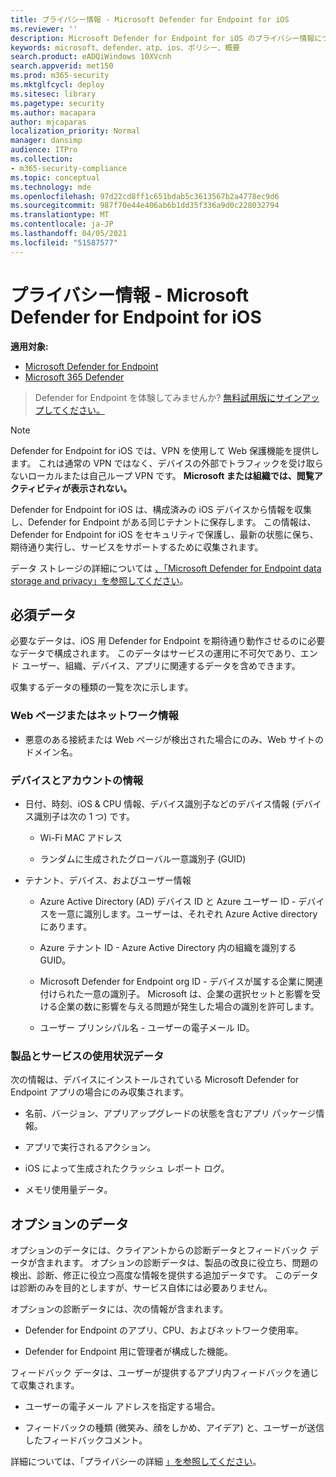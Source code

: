 ```yaml
---
title: プライバシー情報 - Microsoft Defender for Endpoint for iOS
ms.reviewer: ''
description: Microsoft Defender for Endpoint for iOS のプライバシー情報について説明します。
keywords: microsoft、defender、atp、ios、ポリシー、概要
search.product: eADQiWindows 10XVcnh
search.appverid: met150
ms.prod: m365-security
ms.mktglfcycl: deploy
ms.sitesec: library
ms.pagetype: security
ms.author: macapara
author: mjcaparas
localization_priority: Normal
manager: dansimp
audience: ITPro
ms.collection:
- m365-security-compliance
ms.topic: conceptual
ms.technology: mde
ms.openlocfilehash: 97d22cd8ff1c651bdab5c3613567b2a4778ec9d6
ms.sourcegitcommit: 987f70e44e406ab6b1dd35f336a9d0c228032794
ms.translationtype: MT
ms.contentlocale: ja-JP
ms.lasthandoff: 04/05/2021
ms.locfileid: "51587577"
---
```

# <a name="privacy-information---microsoft-defender-for-endpoint-for-ios"></a>プライバシー情報 - Microsoft Defender for Endpoint for iOS

**適用対象:**
- [Microsoft Defender for Endpoint](https://go.microsoft.com/fwlink/p/?linkid=2154037)
- [Microsoft 365 Defender](https://go.microsoft.com/fwlink/?linkid=2118804)

> Defender for Endpoint を体験してみませんか? [無料試用版にサインアップしてください。](https://www.microsoft.com/microsoft-365/windows/microsoft-defender-atp?ocid=docs-wdatp-investigateip-abovefoldlink)

> [!NOTE]
> Defender for Endpoint for iOS では、VPN を使用して Web 保護機能を提供します。 これは通常の VPN ではなく、デバイスの外部でトラフィックを受け取らないローカルまたは自己ループ VPN です。 **Microsoft または組織では、閲覧アクティビティが表示されない。**

Defender for Endpoint for iOS は、構成済みの iOS デバイスから情報を収集し、Defender for Endpoint がある同じテナントに保存します。 この情報は、Defender for Endpoint for iOS をセキュリティで保護し、最新の状態に保ち、期待通り実行し、サービスをサポートするために収集されます。

データ ストレージの詳細については [、「Microsoft Defender for Endpoint data storage and privacy」を参照してください](data-storage-privacy.md)。

## <a name="required-data"></a>必須データ 

必要なデータは、iOS 用 Defender for Endpoint を期待通り動作させるのに必要なデータで構成されます。 このデータはサービスの運用に不可欠であり、エンド ユーザー、組織、デバイス、アプリに関連するデータを含めできます。 

収集するデータの種類の一覧を次に示します。 

### <a name="web-page-or-network-information"></a>Web ページまたはネットワーク情報 

- 悪意のある接続または Web ページが検出された場合にのみ、Web サイトのドメイン名。 

### <a name="device-and-account-information"></a>デバイスとアカウントの情報 

- 日付、時刻、iOS & CPU 情報、デバイス識別子などのデバイス情報 (デバイス識別子は次の 1 つ) です。 

    - Wi-Fi MAC アドレス 

    - ランダムに生成されたグローバル一意識別子 (GUID) 

- テナント、デバイス、およびユーザー情報 

    - Azure Active Directory (AD) デバイス ID と Azure ユーザー ID - デバイスを一意に識別します。ユーザーは、それぞれ Azure Active directory にあります。 

    - Azure テナント ID - Azure Active Directory 内の組織を識別する GUID。 

    - Microsoft Defender for Endpoint org ID - デバイスが属する企業に関連付けられた一意の識別子。 Microsoft は、企業の選択セットと影響を受ける企業の数に影響を与える問題が発生した場合の識別を許可します。 

    - ユーザー プリンシパル名 - ユーザーの電子メール ID。 

### <a name="product-and-service-usage-data"></a>製品とサービスの使用状況データ 

次の情報は、デバイスにインストールされている Microsoft Defender for Endpoint アプリの場合にのみ収集されます。 

- 名前、バージョン、アプリアップグレードの状態を含むアプリ パッケージ情報。 

- アプリで実行されるアクション。 

- iOS によって生成されたクラッシュ レポート ログ。 

- メモリ使用量データ。 

## <a name="optional-data"></a>オプションのデータ 

オプションのデータには、クライアントからの診断データとフィードバック データが含まれます。 オプションの診断データは、製品の改良に役立ち、問題の検出、診断、修正に役立つ高度な情報を提供する追加データです。 このデータは診断のみを目的としますが、サービス自体には必要ありません。 

オプションの診断データには、次の情報が含まれます。 

- Defender for Endpoint のアプリ、CPU、およびネットワーク使用率。 

- Defender for Endpoint 用に管理者が構成した機能。 

フィードバック データは、ユーザーが提供するアプリ内フィードバックを通じて収集されます。 

- ユーザーの電子メール アドレスを指定する場合。

- フィードバックの種類 (微笑み、顔をしかめ、アイデア) と、ユーザーが送信したフィードバックコメント。 

詳細については、「プライバシーの詳細 [」を参照してください](https://aka.ms/mdatpiosprivacystatement)。


